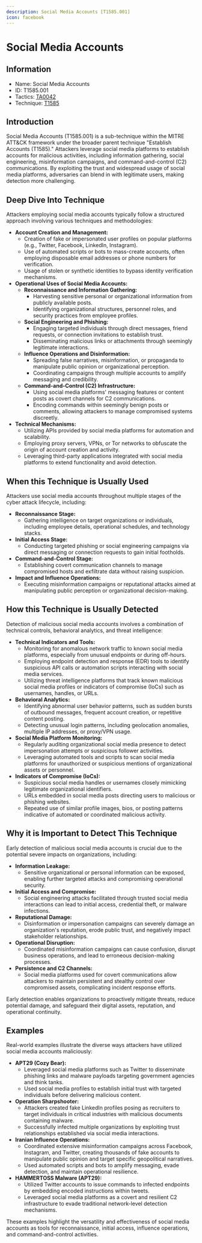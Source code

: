 ```yaml
---
description: Social Media Accounts [T1585.001]
icon: facebook
---
```


# Social Media Accounts

## Information

- Name: Social Media Accounts
- ID: T1585.001
- Tactics: [TA0042](../TA0042/TA0042.md)
- Technique: [T1585](T1585.md)

## Introduction

Social Media Accounts (T1585.001) is a sub-technique within the MITRE ATT\&CK framework under the broader parent technique "Establish Accounts (T1585)." Attackers leverage social media platforms to establish accounts for malicious activities, including information gathering, social engineering, misinformation campaigns, and command-and-control (C2) communications. By exploiting the trust and widespread usage of social media platforms, adversaries can blend in with legitimate users, making detection more challenging.

## Deep Dive Into Technique

Attackers employing social media accounts typically follow a structured approach involving various techniques and methodologies:

- **Account Creation and Management:**
  - Creation of fake or impersonated user profiles on popular platforms (e.g., Twitter, Facebook, LinkedIn, Instagram).
  - Use of automated scripts or bots to mass-create accounts, often employing disposable email addresses or phone numbers for verification.
  - Usage of stolen or synthetic identities to bypass identity verification mechanisms.
- **Operational Uses of Social Media Accounts:**
  - **Reconnaissance and Information Gathering:**
    - Harvesting sensitive personal or organizational information from publicly available posts.
    - Identifying organizational structures, personnel roles, and security practices from employee profiles.
  - **Social Engineering and Phishing:**
    - Engaging targeted individuals through direct messages, friend requests, or connection invitations to establish trust.
    - Disseminating malicious links or attachments through seemingly legitimate interactions.
  - **Influence Operations and Disinformation:**
    - Spreading false narratives, misinformation, or propaganda to manipulate public opinion or organizational perception.
    - Coordinating campaigns through multiple accounts to amplify messaging and credibility.
  - **Command-and-Control (C2) Infrastructure:**
    - Using social media platforms' messaging features or content posts as covert channels for C2 communications.
    - Encoding commands within seemingly benign posts or comments, allowing attackers to manage compromised systems discreetly.
- **Technical Mechanisms:**
  - Utilizing APIs provided by social media platforms for automation and scalability.
  - Employing proxy servers, VPNs, or Tor networks to obfuscate the origin of account creation and activity.
  - Leveraging third-party applications integrated with social media platforms to extend functionality and avoid detection.

## When this Technique is Usually Used

Attackers use social media accounts throughout multiple stages of the cyber attack lifecycle, including:

- **Reconnaissance Stage:**
  - Gathering intelligence on target organizations or individuals, including employee details, operational schedules, and technology stacks.
- **Initial Access Stage:**
  - Conducting targeted phishing or social engineering campaigns via direct messaging or connection requests to gain initial footholds.
- **Command-and-Control Stage:**
  - Establishing covert communication channels to manage compromised hosts and exfiltrate data without raising suspicion.
- **Impact and Influence Operations:**
  - Executing misinformation campaigns or reputational attacks aimed at manipulating public perception or organizational decision-making.

## How this Technique is Usually Detected

Detection of malicious social media accounts involves a combination of technical controls, behavioral analytics, and threat intelligence:

- **Technical Indicators and Tools:**
  - Monitoring for anomalous network traffic to known social media platforms, especially from unusual endpoints or during off-hours.
  - Employing endpoint detection and response (EDR) tools to identify suspicious API calls or automation scripts interacting with social media services.
  - Utilizing threat intelligence platforms that track known malicious social media profiles or indicators of compromise (IoCs) such as usernames, handles, or URLs.
- **Behavioral Analytics:**
  - Identifying abnormal user behavior patterns, such as sudden bursts of outbound messages, frequent account creation, or repetitive content posting.
  - Detecting unusual login patterns, including geolocation anomalies, multiple IP addresses, or proxy/VPN usage.
- **Social Media Platform Monitoring:**
  - Regularly auditing organizational social media presence to detect impersonation attempts or suspicious follower activities.
  - Leveraging automated tools and scripts to scan social media platforms for unauthorized or suspicious mentions of organizational assets or personnel.
- **Indicators of Compromise (IoCs):**
  - Suspicious social media handles or usernames closely mimicking legitimate organizational identifiers.
  - URLs embedded in social media posts directing users to malicious or phishing websites.
  - Repeated use of similar profile images, bios, or posting patterns indicative of automated or coordinated malicious activity.

## Why it is Important to Detect This Technique

Early detection of malicious social media accounts is crucial due to the potential severe impacts on organizations, including:

- **Information Leakage:**
  - Sensitive organizational or personal information can be exposed, enabling further targeted attacks and compromising operational security.
- **Initial Access and Compromise:**
  - Social engineering attacks facilitated through trusted social media interactions can lead to initial access, credential theft, or malware infections.
- **Reputational Damage:**
  - Disinformation or impersonation campaigns can severely damage an organization's reputation, erode public trust, and negatively impact stakeholder relationships.
- **Operational Disruption:**
  - Coordinated misinformation campaigns can cause confusion, disrupt business operations, and lead to erroneous decision-making processes.
- **Persistence and C2 Channels:**
  - Social media platforms used for covert communications allow attackers to maintain persistent and stealthy control over compromised assets, complicating incident response efforts.

Early detection enables organizations to proactively mitigate threats, reduce potential damage, and safeguard their digital assets, reputation, and operational continuity.

## Examples

Real-world examples illustrate the diverse ways attackers have utilized social media accounts maliciously:

- **APT29 (Cozy Bear):**
  - Leveraged social media platforms such as Twitter to disseminate phishing links and malware payloads targeting government agencies and think tanks.
  - Used social media profiles to establish initial trust with targeted individuals before delivering malicious content.
- **Operation Sharpshooter:**
  - Attackers created fake LinkedIn profiles posing as recruiters to target individuals in critical industries with malicious documents containing malware.
  - Successfully infected multiple organizations by exploiting trust relationships established via social media interactions.
- **Iranian Influence Operations:**
  - Coordinated extensive misinformation campaigns across Facebook, Instagram, and Twitter, creating thousands of fake accounts to manipulate public opinion and target specific geopolitical narratives.
  - Used automated scripts and bots to amplify messaging, evade detection, and maintain operational resilience.
- **HAMMERTOSS Malware (APT29):**
  - Utilized Twitter accounts to issue commands to infected endpoints by embedding encoded instructions within tweets.
  - Leveraged social media platforms as a covert and resilient C2 infrastructure to evade traditional network-level detection mechanisms.

These examples highlight the versatility and effectiveness of social media accounts as tools for reconnaissance, initial access, influence operations, and command-and-control activities.
